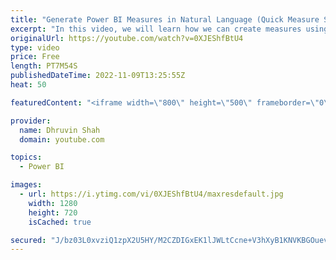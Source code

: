```yaml
---
title: "Generate Power BI Measures in Natural Language (Quick Measure Suggestions)"
excerpt: "In this video, we will learn how we can create measures using natural language in Power BI. Measures are very important part of the Power BI report. Now, with AI feature anyone can write the requirement in a natural language and measure is created automatically for them. We can review the the formula"
originalUrl: https://youtube.com/watch?v=0XJEShfBtU4
type: video
price: Free
length: PT7M54S
publishedDateTime: 2022-11-09T13:25:55Z
heat: 50

featuredContent: "<iframe width=\"800\" height=\"500\" frameborder=\"0\" src=\"https://www.youtube.com/embed/0XJEShfBtU4\" allow=\"accelerometer; autoplay; encrypted-media; gyroscope; picture-in-picture\" allowfullscreen></iframe>"

provider:
  name: Dhruvin Shah
  domain: youtube.com

topics:
  - Power BI

images:
  - url: https://i.ytimg.com/vi/0XJEShfBtU4/maxresdefault.jpg
    width: 1280
    height: 720
    isCached: true

secured: "J/bz03L0xvziQ1zpX2U5HY/M2CZDIGxEK1lJWLtCcne+V3hXyB1KNVKBGOuevEgH5judr92nvtNZRhE1EvyCnfU4x3q2BpfenmMIhBaJ+0gDJsdkjWV4pqQJ5Yk8GJ6yB7vqRLD8visK9DWbNje6Vn71L0PqJoDkn+SjZCAj7M9r9rg42CiFZSILfyFX51TJKJj7fn/DZ5cFG+dUke6OwADjbaH8Uy0XlhS9NKGt6v3rso8veULKRRmKGOWdw5aEC7FdlgcBGpn9GxHeuegYkFKTEsw8vWdAV3eKoftNj8IOSUOrV3L+tXcjsfikcTIsDt2NF8ZQX7hZeDEZldUYxa/RQU+EB9iMhRHzwDVULh6/1GFCno7lj1cvdnDJ7W/KgFx7wSJ+rROMsoMs89fPGmJe9mdqJse9aHaoVclpRsA=;KHrlLwT6Ji/mR+91o/5gKA=="
---
```


